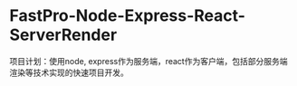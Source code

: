 # FastPro-Node-Express-React-ServerRender
项目计划：使用node, express作为服务端，react作为客户端，包括部分服务端渲染等技术实现的快速项目开发。

